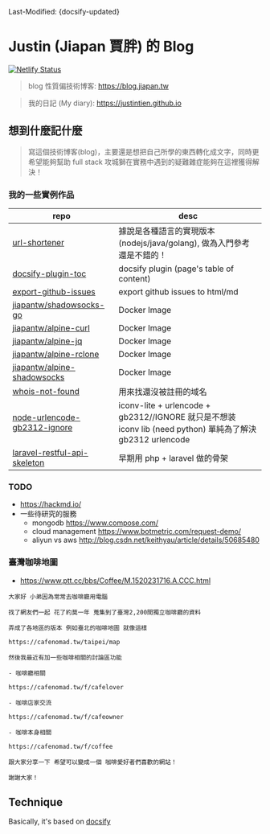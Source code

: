 Last-Modified: {docsify-updated}

# Justin (Jiapan 賈胖) 的 Blog

[![Netlify Status](https://api.netlify.com/api/v1/badges/8496fa5f-94d0-4288-9eb0-c05aa30faf5b/deploy-status)](https://app.netlify.com/sites/jiapan/deploys)

> blog 性質偏技術博客: https://blog.jiapan.tw

> 我的日記 (My diary): https://justintien.github.io

## 想到什麼記什麼

> 寫這個技術博客(blog)，主要還是想把自己所學的東西轉化成文字，同時更希望能夠幫助 full stack 攻城獅在實務中遇到的疑難雜症能夠在這裡獲得解決！

### 我的一些實例作品

|repo|desc|
|---|---|
|[url-shortener](https://github.com/justintien/url-shortener)|據說是各種語言的實現版本 (nodejs/java/golang), 做為入門參考還是不錯的！|
|[docsify-plugin-toc](https://github.com/justintien/docsify-plugin-toc)|docsify plugin (page's table of content)|
|[export-github-issues](https://github.com/jiapantw/export-github-issues)|export github issues to html/md|
|[jiapantw/shadowsocks-go](https://github.com/jiapantw/docker-shadowsocks-go)|Docker Image|
|[jiapantw/alpine-curl](https://github.com/jiapantw/docker-any-alpine/tree/master/curl)|Docker Image|
|[jiapantw/alpine-jq](https://github.com/jiapantw/docker-any-alpine/tree/master/jq)|Docker Image|
|[jiapantw/alpine-rclone](https://github.com/jiapantw/docker-any-alpine/tree/master/rclone)|Docker Image|
|[jiapantw/alpine-shadowsocks](https://github.com/jiapantw/docker-any-alpine/tree/master/shadowsocks)|Docker Image|
|[whois-not-found](https://github.com/justintien/whois-not-found)|用來找還沒被註冊的域名|
|[node-urlencode-gb2312-ignore](https://github.com/justintien/node-urlencode-gb2312-ignore)|iconv-lite + urlencode + gb2312//IGNORE 就只是不想装 iconv lib (need python) 單純為了解決 gb2312 urlencode|
|[laravel-restful-api-skeleton](https://github.com/justintien/laravel-restful-api-skeleton)|早期用 php + laravel 做的骨架|

### TODO

- https://hackmd.io/
- 一些待研究的服務
  - mongodb https://www.compose.com/
  - cloud management https://www.botmetric.com/request-demo/
  - aliyun vs aws http://blog.csdn.net/keithyau/article/details/50685480

### 臺灣咖啡地圖

- https://www.ptt.cc/bbs/Coffee/M.1520231716.A.CCC.html

```text
大家好 小弟因為常常去咖啡廳用電腦

找了網友們一起 花了約莫一年 蒐集到了臺灣2,200間獨立咖啡廳的資料

弄成了各地區的版本 例如臺北的咖啡地圖 就像這樣

https://cafenomad.tw/taipei/map

然後我最近有加一些咖啡相關的討論區功能

- 咖啡廳相關

https://cafenomad.tw/f/cafelover

- 咖啡店家交流

https://cafenomad.tw/f/cafeowner

- 咖啡本身相關

https://cafenomad.tw/f/coffee

跟大家分享一下 希望可以變成一個 咖啡愛好者們喜歡的網站！

謝謝大家！
```

## Technique

Basically, it's based on [docsify](https://docsify.js.org)

[receive-sms]:https://receive-sms.com/
[receivefreesms]:http://receivefreesms.com/
[Receive SMS Online]:https://www.receivesmsonline.net/
[Free Online Phone]:https://www.freeonlinephone.org/
[Receive SMS Online]:http://receive-sms-online.com/
[Sellaite SMS Receiver]:http://sms.sellaite.com/
[Receive SMS Online for Free]:http://hs3x.com/
